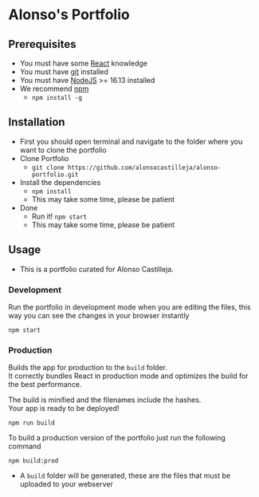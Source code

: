 # Alonso's Portfolio

## Prerequisites

-   You must have some [React](https://reactjs.org/) knowledge
-   You must have [git](https://git-scm.com/) installed
-   You must have [NodeJS](https://nodejs.org/) >= 16.13 installed
-   We recommend [npm](https://npmjs.com/)
    -   `npm install -g`

## Installation

-   First you should open terminal and navigate to the folder where you want to clone the portfolio
-   Clone Portfolio
    -   `git clone https://github.com/alonsocastilleja/alonso-portfolio.git`
-   Install the dependencies
    -   `npm install`
    -   This may take some time, please be patient
-   Done
    -   Run it! `npm start`
    -   This may take some time, please be patient

## Usage

-   This is a portfolio curated for Alonso Castilleja.

### Development

Run the portfolio in development mode when you are editing the files, this way you can see the changes in your browser instantly

```
npm start
```

### Production

Builds the app for production to the `build` folder.\
It correctly bundles React in production mode and optimizes the build for the best performance.

The build is minified and the filenames include the hashes.\
Your app is ready to be deployed!

```
npm run build
```

To build a production version of the portfolio just run the following command

```
npm build:prod
```

-   A `build` folder will be generated, these are the files that must be uploaded to your webserver
